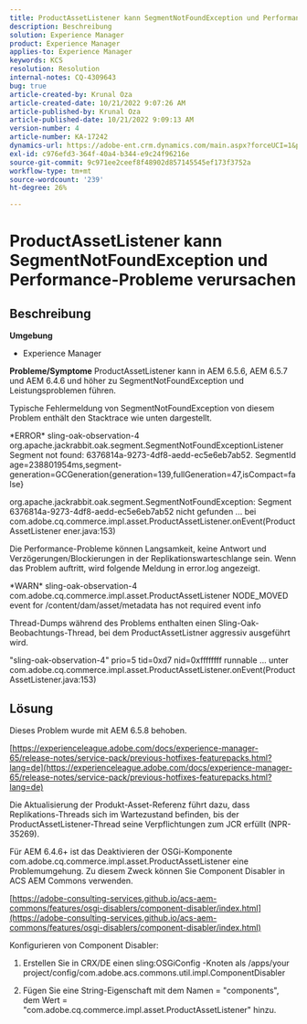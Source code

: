 ```yaml
---
title: ProductAssetListener kann SegmentNotFoundException und Performance-Probleme verursachen
description: Beschreibung
solution: Experience Manager
product: Experience Manager
applies-to: Experience Manager
keywords: KCS
resolution: Resolution
internal-notes: CQ-4309643
bug: true
article-created-by: Krunal Oza
article-created-date: 10/21/2022 9:07:26 AM
article-published-by: Krunal Oza
article-published-date: 10/21/2022 9:09:13 AM
version-number: 4
article-number: KA-17242
dynamics-url: https://adobe-ent.crm.dynamics.com/main.aspx?forceUCI=1&pagetype=entityrecord&etn=knowledgearticle&id=f9b60fc7-1f51-ed11-bba2-0022480867fb
exl-id: c976efd3-364f-40a4-b344-e9c24f96216e
source-git-commit: 9c971ee2ceef8f48902d857145545ef173f3752a
workflow-type: tm+mt
source-wordcount: '239'
ht-degree: 26%

---
```


# ProductAssetListener kann SegmentNotFoundException und Performance-Probleme verursachen

## Beschreibung

<b>Umgebung</b>
- Experience Manager



<b>Probleme/Symptome</b>
ProductAssetListener kann in AEM 6.5.6, AEM 6.5.7 und AEM 6.4.6 und höher zu SegmentNotFoundException und Leistungsproblemen führen.



Typische Fehlermeldung von SegmentNotFoundException von diesem Problem enthält den Stacktrace wie unten dargestellt.

\*ERROR\* sling-oak-observation-4 org.apache.jackrabbit.oak.segment.SegmentNotFoundExceptionListener Segment not found: 6376814a-9273-4df8-aedd-ec5e6eb7ab52. SegmentId age=238801954ms,segment-generation=GCGeneration{generation=139,fullGeneration=47,isCompact=false}

org.apache.jackrabbit.oak.segment.SegmentNotFoundException: Segment 6376814a-9273-4df8-aedd-ec5e6eb7ab52 nicht gefunden ... bei com.adobe.cq.commerce.impl.asset.ProductAssetListener.onEvent(ProductAssetListener ener.java:153)



Die Performance-Probleme können Langsamkeit, keine Antwort und Verzögerungen/Blockierungen in der Replikationswarteschlange sein. Wenn das Problem auftritt, wird folgende Meldung in error.log angezeigt.

\*WARN\* sling-oak-observation-4 com.adobe.cq.commerce.impl.asset.ProductAssetListener NODE_MOVED event for /content/dam/asset/metadata has not required event info



Thread-Dumps während des Problems enthalten einen Sling-Oak-Beobachtungs-Thread, bei dem ProductAssetListner aggressiv ausgeführt wird.

&quot;sling-oak-observation-4&quot; prio=5 tid=0xd7 nid=0xffffffff runnable ... unter com.adobe.cq.commerce.impl.asset.ProductAssetListener.onEvent(ProductAssetListener.java:153)


## Lösung


Dieses Problem wurde mit AEM 6.5.8 behoben.

[https://experienceleague.adobe.com/docs/experience-manager-65/release-notes/service-pack/previous-hotfixes-featurepacks.html?lang=de](https://experienceleague.adobe.com/docs/experience-manager-65/release-notes/service-pack/previous-hotfixes-featurepacks.html?lang=de)

Die Aktualisierung der Produkt-Asset-Referenz führt dazu, dass Replikations-Threads sich im Wartezustand befinden, bis der ProductAssetListener-Thread seine Verpflichtungen zum JCR erfüllt (NPR-35269).



Für AEM 6.4.6+ ist das Deaktivieren der OSGi-Komponente com.adobe.cq.commerce.impl.asset.ProductAssetListener eine Problemumgehung. Zu diesem Zweck können Sie Component Disabler in ACS AEM Commons verwenden.

[https://adobe-consulting-services.github.io/acs-aem-commons/features/osgi-disablers/component-disabler/index.html](https://adobe-consulting-services.github.io/acs-aem-commons/features/osgi-disablers/component-disabler/index.html)



Konfigurieren von Component Disabler:

1. Erstellen Sie in CRX/DE einen sling:OSGiConfig -Knoten als /apps/your project/config/com.adobe.acs.commons.util.impl.ComponentDisabler

2. Fügen Sie eine String-Eigenschaft mit dem Namen = &quot;components&quot;, dem Wert = &quot;com.adobe.cq.commerce.impl.asset.ProductAssetListener&quot; hinzu.
